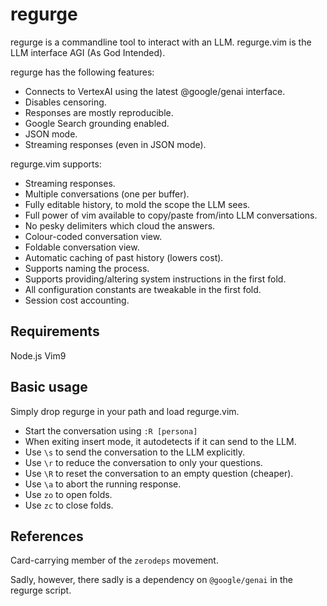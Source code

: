 <h1>regurge</h1>

regurge is a commandline tool to interact with an LLM.
regurge.vim is the LLM interface AGI (As God Intended).

regurge has the following features:
- Connects to VertexAI using the latest @google/genai interface.
- Disables censoring.
- Responses are mostly reproducible.
- Google Search grounding enabled.
- JSON mode.
- Streaming responses (even in JSON mode).

regurge.vim supports:
- Streaming responses.
- Multiple conversations (one per buffer).
- Fully editable history, to mold the scope the LLM sees.
- Full power of vim available to copy/paste from/into LLM conversations.
- No pesky delimiters which cloud the answers.
- Colour-coded conversation view.
- Foldable conversation view.
- Automatic caching of past history (lowers cost).
- Supports naming the process.
- Supports providing/altering system instructions in the first fold.
- All configuration constants are tweakable in the first fold.
- Session cost accounting.

## Requirements

Node.js
Vim9

## Basic usage

Simply drop regurge in your path and load regurge.vim.
- Start the conversation using `:R [persona]`
- When exiting insert mode, it autodetects if it can send to the LLM.
- Use `\s` to send the conversation to the LLM explicitly.
- Use `\r` to reduce the conversation to only your questions.
- Use `\R` to reset the conversation to an empty question (cheaper).
- Use `\a` to abort the running response.
- Use `zo` to open folds.
- Use `zc` to close folds.

## References

Card-carrying member of the `zerodeps` movement.

Sadly, however, there sadly is a dependency on `@google/genai`
in the regurge script.
